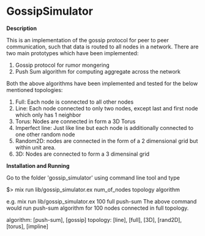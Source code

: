 # GossipSimulator

**Description**

This is an implementation of the gossip protocol for peer to peer communication, such that data is routed to all nodes in a network. There are two main prototypes which have been implemented:

1. Gossip protocol for rumor mongering
2. Push Sum algorithm for computing aggregate across the network

Both the above algorithms have been implemented and tested for the below mentioned topologies:

1. Full: Each node is connected to all other nodes
2. Line: Each node connected to only two nodes, except last and first node which only has 1 neighbor
3. Torus: Nodes are connected in form a 3D Torus
4. Imperfect line: Just like line but each node is additionally connected to one other random node
5. Random2D: nodes are connected in the form of a 2 dimensional grid but within unit area. 
6. 3D: Nodes are connected to form a 3 dimensinal grid


**Installation and Running**

Go to the folder 'gossip_simulator' using command line tool and type 

$> mix run lib/gossip_simulator.ex num_of_nodes topology algorithm

e.g. mix run lib/gossip_simulator.ex 100 full push-sum
The above command would run push-sum algorithm for 100 nodes connected in full topology.

algorithm: [push-sum], [gossip]
topology: [line], [full], [3D], [rand2D], [torus], [impline]

